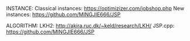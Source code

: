 INSTANCE:
Classical instances: https://optimizizer.com/jobshop.php
New instances: https://github.com/MINGJIE666/JSP

ALGORITHM:
LKH2: http://akira.ruc.dk/~keld/research/LKH/
JSP.cpp: https://github.com/MINGJIE666/JSP
